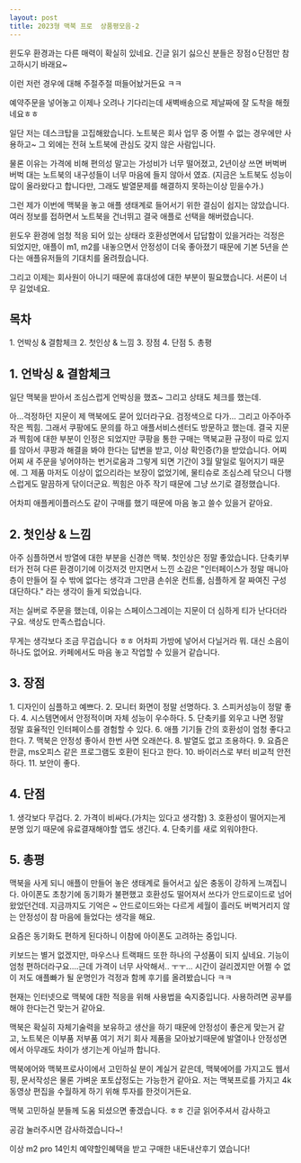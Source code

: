 ```yaml
---
layout: post
title: 2023형 맥북 프로  상품평모음-2 
---
```


윈도우 환경과는 다른 매력이 확실히 있네요.
긴글 읽기 싫으신 분들은 장점ㆁ단점만 참고하시기 바래요~

이런 저런 경우에 대해 주절주절 떠들어놨거든요 ㅋㅋ

예약주문을 넣어놓고 이제나 오려나 기다리는데 새벽배송으로 제날짜에 잘 도착을 해줬네요ㅎㅎ

일단 저는 데스크탑을 고집해왔습니다.
노트북은 회사 업무 중 어쩔 수 없는 경우에만 사용하고~ 그 외에는 전혀 노트북에 관심도 갖지 않은 사람입니다.

물론 이유는 가격에 비해 편의성 말고는 가성비가 너무 떨어졌고,
2년이상 쓰면 버벅버버벅 대는 노트북의 내구성들이 너무 마음에 들지 않아서 였죠.
(지금은 노트북도 성능이 많이 올라왔다고 합니다만, 그래도 발열문제를 해결하지 못하는이상 믿을수가.)

그런 제가 이번에 맥북을 놓고 애플 생태계로 들어서기 위한 결심이 쉽지는 않았습니다.
여러 정보를 접하면서 노트북을 건너뛰고
결국 애플로 선택을 해버렸습니다.

윈도우 환경에 엄청 적응 되어 있는 상태라 호환성면에서 답답함이 있을거라는 걱정은 되었지만,
애플이 m1, m2를 내놓으면서 안정성이 더욱 좋아졌기 때문에 기본 5년을 쓴다는 애플유저들의 기대치를 올려줬습니다.

그리고 이제는 회사원이 아니기 때문에 휴대성에 대한 부분이 필요했습니다.
서론이 너무 길었네요.


<h2>목차</h2>
1. 언박싱 & 결함체크
2. 첫인상 & 느낌
3. 장점
4. 단점
5. 총평



<h2>1. 언박싱 & 결함체크</h2>

일단 맥북을 받아서 조심스럽게 언박싱을 했죠~ 그리고 상태도 체크를 했는데.

아...걱정하던 지문이 제 맥북에도 묻어 있더라구요. 검정색으로 다가... 그리고 아주아주 작은 찍힘.
그래서 쿠팡에도 문의를 하고 애플서비스센터도 방문하고 했는데.
결국 지문과 찍힘에 대한 부분이 인정은 되었지만 쿠팡을 통한 구매는 맥북교환 규정이 따로 있지를 않아서
쿠팡과 해결을 봐야 한다는 답변을 받고, 이상 확인증(?)을 받았습니다.
어찌어찌 새 주문을 넣어야하는 번거로움과 그렇게 되면 기간이 3월 말일로 밀어지기 때문에. 그 제품 마저도
이상이 없으리라는 보장이 없었기에, 물티슈로 조심스레 닦으니 다행스럽게도 말끔하게 닦이더군요.
찍힘은 아주 작기 때문에 그냥 쓰기로 결정했습니다.

어차피 애플케이플러스도 같이 구매를 했기 때문에 마음 놓고 쓸수 있을거 같아요.



<h2>2. 첫인상 & 느낌</h2>

아주 심플하면서 방열에 대한 부분을 신경쓴 맥북. 첫인상은 정말 좋았습니다.
단축키부터가 전혀 다른 환경이기에 이것저것 만지면서 느낀 소감은
"인터페이스가 정말 매니아층이 만들어 질 수 밖에 없다는 생각과 그만큼 손쉬운 컨트롤, 심플하게 잘 짜여진 구성 대단하다."
라는 생각이 들게 되었습니다.

저는 실버로 주문을 했는데, 이유는 스페이스그레이는 지문이 더 심하게 티가 난다더라구요.
색상도 만족스럽습니다.

무게는 생각보다 조금 무겁습니다 ㅎㅎ 어차피 가방에 넣어서 다닐거라 뭐.
대신 소음이 하나도 없어요. 카페에서도 마음 놓고 작업할 수 있을거 같습니다.



<h2>3. 장점</h2>
1. 디자인이 심플하고 예쁘다.
2. 모니터 화면이 정말 선명하다.
3. 스피커성능이 정말 좋다.
4. 시스템면에서 안정적이며 자체 성능이 우수하다.
5. 단축키를 외우고 나면 정말 정말 효율적인 인터페이스를 경험할 수 있다.
6. 애플 기기들 간의 호환성이 엄청 좋다고 한다.
7. 맥북은 안정성 좋아서 한번 사면 오래쓴다.
8. 발열도 없고 조용하다.
9. 요즘은 한글, ms오피스 같은 프로그램도 호환이 된다고 한다.
10. 바이러스로 부터 비교적 안전하다.
11. 보안이 좋다.



<h2>4. 단점</h2>
1. 생각보다 무겁다.
2. 가격이 비싸다.(가치는 있다고 생각함)
3. 호환성이 떨어지는게 분명 있기 때문에 유료결재해야할 앱도 생긴다.
4. 단축키를 새로 외워야한다.



<h2>5. 총평</h2>
맥북을 사게 되니 애플이 만들어 놓은 생태계로 들어서고 싶은 충동이 강하게 느껴집니다.
아이폰도 초창기에 동기화가 불편했고 호환성도 떨어져서 쓰다가 안드로이드로 넘어왔었던건데.
지금까지도 기억은 ~ 안드로이드와는 다르게 세월이 흘러도
버벅거리지 않는 안정성이 참 마음에 들었다는 생각을 해요.

요즘은 동기화도 편하게 된다하니 이참에 아이폰도 고려하는 중입니다.

키보드는 별거 없겠지만, 마우스나 트랙패드 또한 하나의 구성품이 되지 싶네요.
기능이 엄청 편하더라구요....근데 가격이 너무 사악해서.. ㅜㅜ...
시간이 걸리겠지만 어쩔 수 없이 저도 애플빠가 될 운명인가 걱정과 함께 후기를 올려봤습니다 ㅋㅋ

현재는 인터넷으로 맥북에 대한 적응을 위해 사용법을 숙지중입니다.
사용하려면 공부를 해야 한다는건 맞는거 같아요.

맥북은 확실히 자체기술력을 보유하고 생산을 하기 때문에 안정성이 좋은게 맞는거 같고,
노트북은 이부품 저부품 여기 저기 회사 제품을 모아놨기때문에 발열이나 안정성면에서
아무래도 차이가 생기는게 아닐까 합니다.

맥북에어와 맥북프로사이에서 고민하실 분이 계실거 같은데, 맥북에어를 가지고도 웹서핑, 문서작성은 물론 가벼운 포토샵정도는 가능한거 같아요.
저는 맥북프로를 가지고 4k동영상 편집을 수월하게 하기 위해 투자를 한것이거든요.

맥북 고민하실 분들께 도움 되셨으면 좋겠습니다. ㅎㅎ
긴글 읽어주셔서 감사하고

공감 눌러주시면 감사하겠습니다~!

이상 m2 pro 14인치 예약할인혜택을 받고 구매한 내돈내산후기 였습니다!